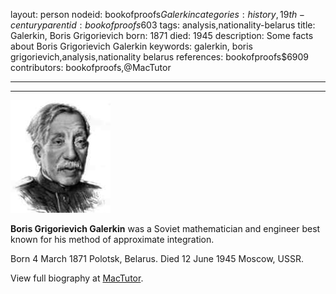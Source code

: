 layout: person
nodeid: bookofproofs$Galerkin
categories: history,19th-century
parentid: bookofproofs$603
tags: analysis,nationality-belarus
title: Galerkin, Boris Grigorievich
born: 1871
died: 1945
description: Some facts about Boris Grigorievich Galerkin
keywords: galerkin, boris grigorievich,analysis,nationality belarus
references: bookofproofs$6909
contributors: bookofproofs,@MacTutor

---


---

![Galerkin.jpg](https://github.com/bookofproofs/bookofproofs.github.io/blob/main/_sources/_assets/images/portraits/Galerkin.jpg?raw=true)

**Boris Grigorievich Galerkin** was a  Soviet mathematician and engineer best known for his method of approximate integration.

Born 4 March 1871 Polotsk, Belarus. Died 12 June 1945 Moscow, USSR.


View full biography at [MacTutor](https://mathshistory.st-andrews.ac.uk/Biographies/Galerkin/).